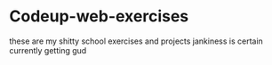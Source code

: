 # Codeup-web-exercises
these are my shitty school exercises and projects
jankiness is certain
currently getting gud
